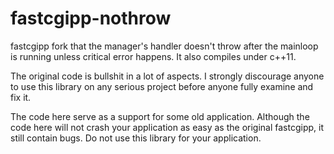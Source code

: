 fastcgipp-nothrow
=================

fastcgipp fork that the manager's handler doesn't throw after the mainloop is running unless critical error happens. It also compiles under c++11.

The original code is bullshit in a lot of aspects. I strongly discourage anyone to use this library on any serious project before anyone fully examine and fix it.

The code here serve as a support for some old application. Although the code here will not crash your application as easy as the original fastcgipp, it still contain bugs. Do not use this library for your application.
